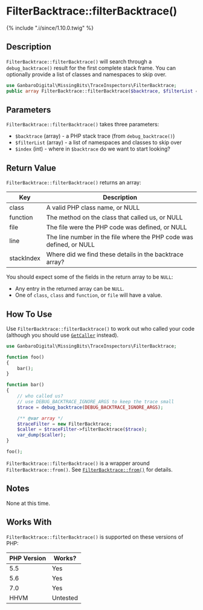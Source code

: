 # FilterBacktrace::filterBacktrace()

{% include ".i/since/1.10.0.twig" %}

## Description

`FilterBacktrace::filterBacktrace()` will search through a `debug_backtrace()` result for the first complete stack frame. You can optionally provide a list of classes and namespaces to skip over.

```php
use GanbaroDigital\MissingBits\TraceInspectors\FilterBacktrace;
public array FilterBacktrace::filterBacktrace($backtrace, $filterList = [], $index = 1);
```

## Parameters

`FilterBacktrace::filterBacktrace()` takes three parameters:

* `$backtrace` (array) - a PHP stack trace (from `debug_backtrace()`)
* `$filterList` (array) - a list of namespaces and classes to skip over
* `$index` (int) - where in `$backtrace` do we want to start looking?

## Return Value

`FilterBacktrace::filterBacktrace()` returns an array:

Key | Description
----|------------
class | A valid PHP class name, or NULL
function | The method on the class that called us, or NULL
file | The file were the PHP code was defined, or NULL
line | The line number in the file where the PHP code was defined, or NULL
stackIndex | Where did we find these details in the backtrace array?

You should expect some of the fields in the return array to be `NULL`:

* Any entry in the returned array can be `NULL`.
* One of `class`, `class` and `function`, or `file` will have a value.

## How To Use

Use `FilterBacktrace::filterBacktrace()` to work out who called your code (although you should use [`GetCaller`](GetCaller.class.html) instead).

```php
use GanbaroDigital\MissingBits\TraceInspectors\FilterBacktrace;

function foo()
{
    bar();
}

function bar()
{
    // who called us?
    // use DEBUG_BACKTRACE_IGNORE_ARGS to keep the trace small
    $trace = debug_backtrace(DEBUG_BACKTRACE_IGNORE_ARGS);

    /** @var array */
    $traceFilter = new FilterBacktrace;
    $caller = $traceFilter->filterBacktrace($trace);
    var_dump($caller);
}

foo();
```

`FilterBacktrace::filterBacktrace()` is a wrapper around `FilterBacktrace::from()`. See [`FilterBacktrace::from()`](FilterBacktrace.from.html#how-to-use) for details.

## Notes

None at this time.

## Works With

`FilterBacktrace::filterBacktrace()` is supported on these versions of PHP:

PHP Version | Works?
------------|-------
5.5 | Yes
5.6 | Yes
7.0 | Yes
HHVM | Untested
